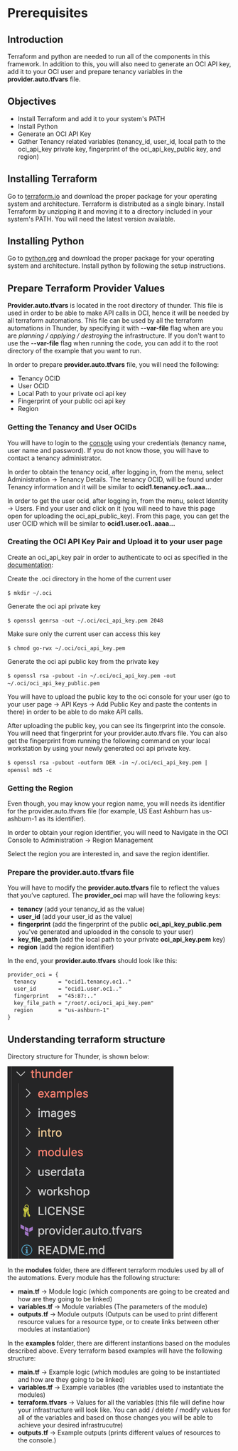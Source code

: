 # Prerequisites

## Introduction

Terraform and python are needed to run all of the components in this framework.
In addition to this, you will also need to generate an OCI API key, add it to your OCI user and prepare tenancy variables in the **provider.auto.tfvars** file.

## Objectives
- Install Terraform and add it to your system's PATH
- Install Python
- Generate an OCI API Key
- Gather Tenancy related variables (tenancy\_id, user\_id, local path to the oci\_api\_key private key, fingerprint of the oci\_api\_key\_public key, and region)

## Installing Terraform

Go to [terraform.io](https://www.terraform.io/downloads.html) and download the proper package for your operating system and architecture. Terraform is distributed as a single binary.
Install Terraform by unzipping it and moving it to a directory included in your system's PATH. You will need the latest version available.

## Installing Python

Go to [python.org](https://www.python.org/downloads/release/python-370/) and download the proper package for your operating system and architecture. Install python by following the setup instructions.

## Prepare Terraform Provider Values

**Provider.auto.tfvars** is located in the root directory of thunder. This file is used in order to be able to make API calls in OCI, hence it will be needed by all terraform automations.
This file can be used by all the terraform automations in Thunder, by specifying it with **--var-file** flag when are you are *planning / applying / destroying* the infrastructure. If you don't want to use the **--var-file** flag when running the code, you can add it to the root directory of the example that you want to run.

In order to prepare **provider.auto.tfvars** file, you will need the following:
- Tenancy OCID
- User OCID
- Local Path to your private oci api key
- Fingerprint of your public oci api key
- Region


### Getting the Tenancy and User OCIDs

You will have to login to the [console](https://console.us-ashburn-1.oraclecloud.com) using your credentials (tenancy name, user name and password). If you do not know those, you will have to contact a tenancy administrator.

In order to obtain the tenancy ocid, after logging in, from the menu, select Administration -> Tenancy Details. The tenancy OCID, will be found under Tenancy information and it will be similar to **ocid1.tenancy.oc1..aaa…**

In order to get the user ocid, after logging in, from the menu, select Identity -> Users. Find your user and click on it (you will need to have this page open for uploading the oci\_api\_public\_key). From this page, you can get the user OCID which will be similar to **ocid1.user.oc1..aaaa…**



### Creating the OCI API Key Pair and Upload it to your user page

Create an oci\_api\_key pair in order to authenticate to oci as specified in the [documentation](https://docs.cloud.oracle.com/en-us/iaas/Content/API/Concepts/apisigningkey.htm#How):

Create the .oci directory in the home of the current user

`$ mkdir ~/.oci`

Generate the oci api private key

`$ openssl genrsa -out ~/.oci/oci_api_key.pem 2048`

Make sure only the current user can access this key

`$ chmod go-rwx ~/.oci/oci_api_key.pem`

Generate the oci api public key from the private key

`$ openssl rsa -pubout -in ~/.oci/oci_api_key.pem -out ~/.oci/oci_api_key_public.pem`

You will have to upload the public key to the oci console for your user (go to your user page -> API Keys -> Add Public Key and paste the contents in there) in order to be able to do make API calls.

After uploading the public key, you can see its fingerprint into the console. You will need that fingerprint for your provider.auto.tfvars file.
You can also get the fingerprint from running the following command on your local workstation by using your newly generated oci api private key.

`$ openssl rsa -pubout -outform DER -in ~/.oci/oci_api_key.pem | openssl md5 -c`


### Getting the Region

Even though, you may know your region name, you will needs its identifier for the provider.auto.tfvars file (for example, US East Ashburn has us-ashburn-1 as its identifier).

In order to obtain your region identifier, you will need to Navigate in the OCI Console to Administration -> Region Management

Select the region you are interested in, and save the region identifier.


### Prepare the provider.auto.tfvars file

You will have to modify the **provider.auto.tfvars** file to reflect the values that you’ve captured.
The **provider_oci** map will have the following keys:
- **tenancy** (add your tenancy_id as the value)
- **user\_id** (add your user\_id as the value)
- **fingerprint** (add the fingerprint of the public **oci\_api\_key\_public.pem** you've generated and uploaded in the console to your user)
- **key\_file\_path** (add the local path to your private **oci\_api\_key.pem** key)
- **region** (add the region identifier)

In the end, your **provider.auto.tfvars** should look like this:
```
provider_oci = {
  tenancy       = "ocid1.tenancy.oc1.."
  user_id       = "ocid1.user.oc1.."
  fingerprint   = "45:87:.."
  key_file_path = "/root/.oci/oci_api_key.pem"
  region        = "us-ashburn-1"
}
```

## Understanding terraform structure

Directory structure for Thunder, is shown below:

![Thunder Structure](./images/thunder-structure.png)

In the **modules** folder, there are different terraform modules used by all of the automations. Every module has the following structure:
- **main.tf** -> Module logic (which components are going to be created and how are they going to be linked)
- **variables.tf** -> Module variables (The parameters of the module)
- **outputs.tf** -> Module outputs (Outputs can be used to print different resource values for a resource type, or to create links between other modules at instantiation)

In the **examples** folder, there are different instantions based on the modules described above.
Every terraform based examples will have the following structure:
- **main.tf** -> Example logic (which modules are going to be instantiated and how are they going to be linked)
- **variables.tf** -> Example variables (the variables used to instantiate the modules)
- **terraform.tfvars** -> Values for all the variables (this file will define how your infrastructure will look like. You can add / delete / modify values for all of the variables and based on those changes you will be able to achieve your desired infrastrucutre)
- **outputs.tf** -> Example outputs (prints different values of resources to the console.)

